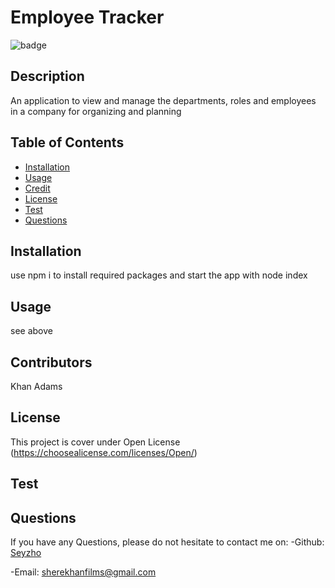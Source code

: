 
  # 	Employee Tracker
  ![badge](https://img.shields.io/badge/license-Open-brightgreen)<br />
  ## Description 
  An application to view and manage the departments, roles and employees in a company for organizing and planning
  ## Table of Contents
  
  - [Installation](#installation)
  - [Usage](#usage)
  - [Credit](#credit)
  - [License](#license)
  - [Test](#test)
  - [Questions](#questions)
  ## Installation
  use npm i to install required packages and start the app with node index
  ## Usage 
  see above
  ## Contributors
  Khan Adams
  ## License
  This project is cover under Open License (https://choosealicense.com/licenses/Open/)
  ## Test 
  
  ## Questions
  
  If you have any Questions, please do not hesitate to contact me on: 
  -Github: [Seyzho](https://github.com/Seyzho)
  
  -Email: sherekhanfilms@gmail.com